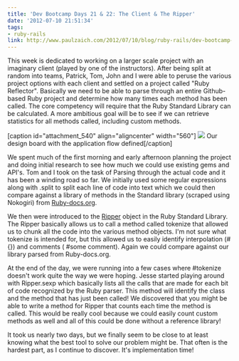 ```yaml
---
title: 'Dev Bootcamp Days 21 & 22: The Client & The Ripper'
date: '2012-07-10 21:51:34'
tags:
- ruby-rails
link: http://www.paulzaich.com/2012/07/10/blog/ruby-rails/dev-bootcamp-days-21-22-the-client/
---
```


This week is dedicated to working on a larger scale project with an imaginary client (played by one of the instructors). After being split at random into teams, Patrick, Tom, John and I were able to peruse the various project options with each client and settled on a project called "Ruby Reflector". Basically we need to be able to parse through an entire Github-based Ruby project and determine how many times each method has been called. The core competency will require that the Ruby Standard Library can be calculated. A more ambitious goal will be to see if we can retrieve statistics for all methods called, including custom methods.

[caption id="attachment_540" align="aligncenter" width="560"]
![](http://www.paulzaich.com/wp-content/uploads/2012/07/photo-7-560x418.jpg) Our design board with the application flow defined[/caption]

We spent much of the first morning and early afternoon planning the project and doing initial research to see how much we could use existing gems and API's. Tom and I took on the task of Parsing through the actual code and it has been a winding road so far. We initially used some regular expressions along with .split to split each line of code into text which we could then compare against a library of methods in the Standard library (scraped using Nokogiri) from 
[Ruby-docs.org](http://ruby-doc.org/core-1.9.3/).

We then were introduced to the 
[Ripper](http://www.ruby-doc.org/stdlib-1.9.3/libdoc/ripper/rdoc/Ripper.html) object in the Ruby Standard Library. The Ripper basically allows us to call a method called tokenize that allowed us to chunk all the code into the various method objects. I'm not sure what tokenize is intended for, but this allowed us to easily identify interpolation (#{}) and comments (
#some comment). Again we could compare against our library parsed from Ruby-docs.org.

At the end of the day, we were running into a few cases where #tokenize doesn't work quite the way we were hoping. Jesse started playing around with Ripper.sexp which basically lists all the calls that are made for each bit of code recognized by the Ruby parser. This method will identify the class and the method that has just been called! We discovered that you might be able to write a method for Ripper that counts each time the method is called. This would be 
really cool because we could easily count custom methods as well and all of this could be done without a reference library!

It took us nearly two days, but we finally seem to be close to at least knowing what the best tool to solve our problem might be. That often is the hardest part, as I continue to discover. It's implementation time!
